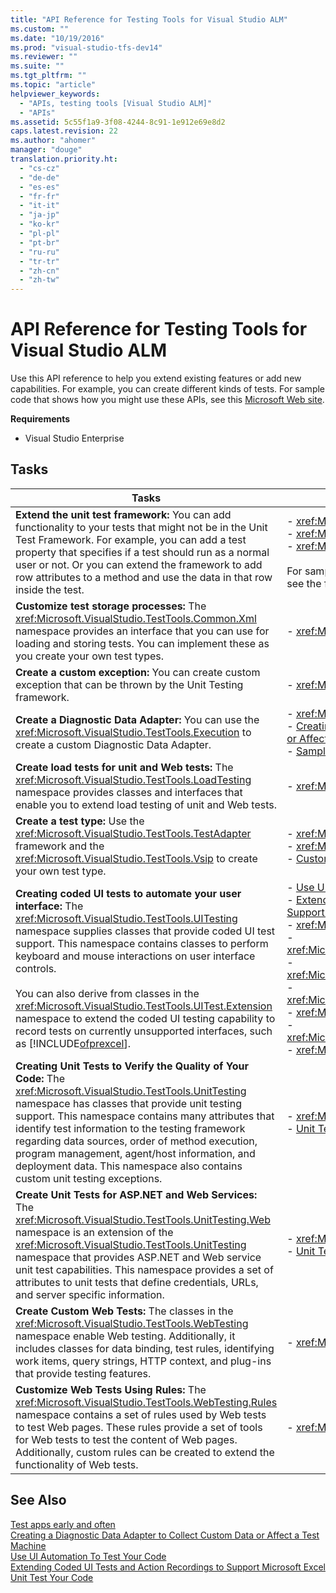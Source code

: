 ```yaml
---
title: "API Reference for Testing Tools for Visual Studio ALM"
ms.custom: ""
ms.date: "10/19/2016"
ms.prod: "visual-studio-tfs-dev14"
ms.reviewer: ""
ms.suite: ""
ms.tgt_pltfrm: ""
ms.topic: "article"
helpviewer_keywords: 
  - "APIs, testing tools [Visual Studio ALM]"
  - "APIs"
ms.assetid: 5c55f1a9-3f08-4244-8c91-1e912e69e8d2
caps.latest.revision: 22
ms.author: "ahomer"
manager: "douge"
translation.priority.ht: 
  - "cs-cz"
  - "de-de"
  - "es-es"
  - "fr-fr"
  - "it-it"
  - "ja-jp"
  - "ko-kr"
  - "pl-pl"
  - "pt-br"
  - "ru-ru"
  - "tr-tr"
  - "zh-cn"
  - "zh-tw"
---
```

# API Reference for Testing Tools for Visual Studio ALM
Use this API reference to help you extend existing features or add new capabilities. For example, you can create different kinds of tests. For sample code that shows how you might use these APIs, see this [Microsoft Web site](http://go.microsoft.com/fwlink/?LinkId=185591).  
  
 **Requirements**  
  
-   Visual Studio Enterprise  
  
## Tasks  
  
|Tasks|Associated Topics|  
|-----------|-----------------------|  
|**Extend the unit test framework:** You can add functionality to your tests that might not be in the Unit Test Framework. For example, you can add a test property that specifies if a test should run as a normal user or not. Or you can extend the framework to add row attributes to a method and use the data in that row inside the test.|-   <xref:Microsoft.VisualStudio.TestTools.Common><br />-   <xref:Microsoft.VisualStudio.TestTools.Vsip><br />-   <xref:Microsoft.VisualStudio.TestTools.UnitTesting><br /><br /> For sample code of how to extend the unit test framework, see the following [Microsoft Web site](http://go.microsoft.com/fwlink/?LinkId=185591).|  
|**Customize test storage processes:** The <xref:Microsoft.VisualStudio.TestTools.Common.Xml> namespace provides an interface that you can use for loading and storing tests. You can implement these as you create your own test types.|-   <xref:Microsoft.VisualStudio.TestTools.Common.Xml>|  
|**Create a custom exception:** You can create custom exception that can be thrown by the Unit Testing framework.|-   <xref:Microsoft.VisualStudio.TestTools.Exceptions>|  
|**Create a Diagnostic Data Adapter:** You can use the <xref:Microsoft.VisualStudio.TestTools.Execution> to create a custom Diagnostic Data Adapter.|-   <xref:Microsoft.VisualStudio.TestTools.Execution><br />-   [Creating a Diagnostic Data Adapter to Collect Custom Data or Affect a Test Machine](../test/b0b53fae-7007-4ad9-a604-21685937622f.md)<br />-   [Sample Project for Creating a Diagnostic Data Adapter](../test/sample-project-for-creating-a-diagnostic-data-adapter.md)|  
|**Create load tests for unit and Web tests:** The <xref:Microsoft.VisualStudio.TestTools.LoadTesting> namespace provides classes and interfaces that enable you to extend load testing of unit and Web tests.|-   <xref:Microsoft.VisualStudio.TestTools.LoadTesting>|  
|**Create a test type:** Use the <xref:Microsoft.VisualStudio.TestTools.TestAdapter> framework and the <xref:Microsoft.VisualStudio.TestTools.Vsip> to create your own test type.|-   <xref:Microsoft.VisualStudio.TestTools.TestAdapter><br />-   <xref:Microsoft.VisualStudio.TestTools.Vsip><br />-   [Customizing for Testing By Using the Visual Studio SDK](http://msdn.microsoft.com/en-us/9cf7a840-dd66-4b00-90f7-e00e40370a69)|  
|**Creating coded UI tests to automate your user interface:** The <xref:Microsoft.VisualStudio.TestTools.UITesting> namespace supplies classes that provide coded UI test support. This namespace contains classes to perform keyboard and mouse interactions on user interface controls.<br /><br /> You can also derive from classes in the <xref:Microsoft.VisualStudio.TestTools.UITest.Extension> namespace to extend the coded UI testing capability to record tests on currently unsupported interfaces, such as [!INCLUDE[ofprexcel](../code-quality/includes/ofprexcel_md.md)].|-   [Use UI Automation To Test Your Code](../code-quality/use-ui-automation-to-test-your-code.md)<br />-   [Extending Coded UI Tests and Action Recordings to Support Microsoft Excel](../code-quality/extending-coded-ui-tests-and-action-recordings-to-support-microsoft-excel.md)<br />-   <xref:Microsoft.VisualStudio.TestTools.UITesting><br />-   <xref:Microsoft.VisualStudio.TestTools.UITesting.HtmlControls><br />-   <xref:Microsoft.VisualStudio.TestTools.UITesting.WinControls><br />-   <xref:Microsoft.VisualStudio.TestTools.UITesting.WpfControls><br />-   <xref:Microsoft.VisualStudio.TestTools.UITest.Common><br />-   <xref:Microsoft.VisualStudio.TestTools.UITest.Common.UIMap><br />-   <xref:Microsoft.VisualStudio.TestTools.UITest.Extension>|  
|**Creating Unit Tests to Verify the Quality of Your Code:** The <xref:Microsoft.VisualStudio.TestTools.UnitTesting> namespace has classes that provide unit testing support. This namespace contains many attributes that identify test information to the testing framework regarding data sources, order of method execution, program management, agent/host information, and deployment data. This namespace also contains custom unit testing exceptions.|-   <xref:Microsoft.VisualStudio.TestTools.UnitTesting><br />-   [Unit Test Your Code](../code-quality/unit-test-your-code.md)|  
|**Create Unit Tests for ASP.NET and Web Services:** The <xref:Microsoft.VisualStudio.TestTools.UnitTesting.Web> namespace is an extension of the <xref:Microsoft.VisualStudio.TestTools.UnitTesting> namespace that provides ASP.NET and Web service unit test capabilities. This namespace provides a set of attributes to unit tests that define credentials, URLs, and server specific information.|-   <xref:Microsoft.VisualStudio.TestTools.UnitTesting.Web><br />-   [Unit Test Your Code](../code-quality/unit-test-your-code.md)|  
|**Create Custom Web Tests:** The classes in the <xref:Microsoft.VisualStudio.TestTools.WebTesting> namespace enable Web testing. Additionally, it includes classes for data binding, test rules, identifying work items, query strings, HTTP context, and plug-ins that provide testing features.|-   <xref:Microsoft.VisualStudio.TestTools.WebTesting>|  
|**Customize Web Tests Using Rules:** The <xref:Microsoft.VisualStudio.TestTools.WebTesting.Rules> namespace contains a set of rules used by Web tests to test Web pages. These rules provide a set of tools for Web tests to test the content of Web pages. Additionally, custom rules can be created to extend the functionality of Web tests.|-   <xref:Microsoft.VisualStudio.TestTools.WebTesting.Rules>|  
  
## See Also  
 [Test apps early and often](../test/test-apps-early-and-often.md)   
 [Creating a Diagnostic Data Adapter to Collect Custom Data or Affect a Test Machine](../test/b0b53fae-7007-4ad9-a604-21685937622f.md)   
 [Use UI Automation To Test Your Code](../code-quality/use-ui-automation-to-test-your-code.md)   
 [Extending Coded UI Tests and Action Recordings to Support Microsoft Excel](../code-quality/extending-coded-ui-tests-and-action-recordings-to-support-microsoft-excel.md)   
 [Unit Test Your Code](../code-quality/unit-test-your-code.md)